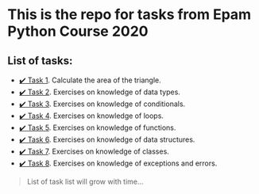 # This is the repo for tasks from Epam Python Course 2020

## List of tasks:
- [✔️ Task 1](https://gitlab.com/nosoccus/python-online-course-epam/-/tree/master/TASK_1). Calculate the area of the triangle.
- [✔️ Task 2](https://gitlab.com/nosoccus/python-online-course-epam/-/tree/master/TASK_2). Exercises on knowledge of data types.
- [✔️ Task 3](https://gitlab.com/nosoccus/python-online-course-epam/-/tree/master/TASK_3). Exercises on knowledge of conditionals.
- [✔️ Task 4](https://gitlab.com/nosoccus/python-online-course-epam/-/tree/master/TASK_4). Exercises on knowledge of loops.
- [✔️ Task 5](https://gitlab.com/nosoccus/python-online-course-epam/-/tree/master/TASK_5). Exercises on knowledge of functions.
- [✔️ Task 6](https://gitlab.com/nosoccus/python-online-course-epam/-/tree/master/TASK_6). Exercises on knowledge of data structures.
- [✔️ Task 7](https://gitlab.com/nosoccus/python-online-course-epam/-/tree/master/TASK_7). Exercises on knowledge of classes.
- [✔️ Task 8](https://gitlab.com/nosoccus/python-online-course-epam/-/tree/master/TASK_8). Exercises on knowledge of exceptions and errors.
> List of task list will grow with time...
